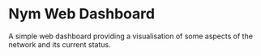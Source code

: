 Nym Web Dashboard
=================

A simple web dashboard providing a visualisation of some aspects of the network and its current status.
